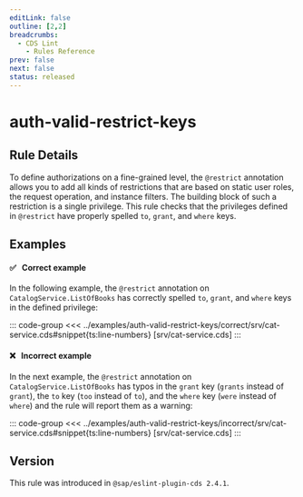 ```yaml
---
editLink: false
outline: [2,2]
breadcrumbs:
  - CDS Lint
    - Rules Reference
prev: false
next: false
status: released
---
```


<script setup>
  import PlaygroundBadge from '../../../.vitepress/theme/components/PlaygroundBadge.vue'
</script>

# auth-valid-restrict-keys

## Rule Details

To define authorizations on a fine-grained level, the `@restrict` annotation allows you to add all kinds of restrictions that are based on static user roles, the request operation, and instance filters. The building block of such a restriction is a single privilege. This rule checks that the privileges defined in `@restrict` have properly spelled `to`, `grant`, and `where` keys.

## Examples

#### ✅ &nbsp; Correct example

In the following example, the `@restrict` annotation on `CatalogService.ListOfBooks` has correctly spelled `to`, `grant`, and `where` keys in the defined privilege:

::: code-group
<<< ../examples/auth-valid-restrict-keys/correct/srv/cat-service.cds#snippet{ts:line-numbers} [srv/cat-service.cds]
:::
<PlaygroundBadge
  name="auth-valid-restrict-keys"
  kind="correct"
  :rules="{'@sap/cds/auth-valid-restrict-keys': ['warn', 'show']}"
  :files="['db/schema.cds', 'srv/cat-service.cds']"
/>

#### ❌ &nbsp; Incorrect example

In the next example, the `@restrict` annotation on `CatalogService.ListOfBooks` has typos in the `grant` key (`grants` instead of `grant`), the `to` key (`too` instead of `to`), and the `where` key (`were` instead of `where`) and the rule will report them as a warning:

::: code-group
<<< ../examples/auth-valid-restrict-keys/incorrect/srv/cat-service.cds#snippet{ts:line-numbers} [srv/cat-service.cds]
:::
<PlaygroundBadge
  name="auth-valid-restrict-keys"
  kind="incorrect"
  :rules="{'@sap/cds/auth-valid-restrict-keys': ['warn', 'show']}"
  :files="['db/schema.cds', 'srv/cat-service.cds']"
/>

## Version
This rule was introduced in `@sap/eslint-plugin-cds 2.4.1`.